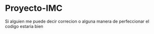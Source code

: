 # Proyecto-IMC
 Si alguien me puede decir correcion o alguna manera de perfeccionar el codigo estaria bien
